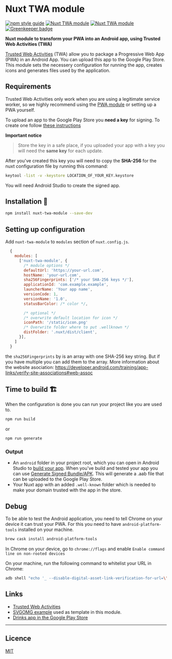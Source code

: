 # Nuxt TWA module

[![npm style guide](https://img.shields.io/npm/v/nuxt-twa-module.svg?style=flat)](https://github.com/voorhoede-labs/nuxt-twa-module) [![Nuxt TWA module](https://img.shields.io/codecov/c/github/voorhoede/nuxt-twa-module.svg?style=flat)](https://codecov.io/gh/voorhoede/nuxt-twa-module) [![Nuxt TWA module](https://img.shields.io/circleci/project/github/voorhoede/nuxt-twa-module/master.svg?style=flat)](https://circleci.com/gh/voorhoede/nuxt-twa-module) [![Greenkeeper badge](https://badges.greenkeeper.io/voorhoede/nuxt-twa-module.svg)](https://greenkeeper.io/)

**Nuxt module to transform your PWA into an Android app, using Trusted Web Activities (TWA)**

[Trusted Web Activities](https://developers.google.com/web/updates/2019/02/using-twa) (TWA) allow you to package a Progressive Web App (PWA) in an Android App. You can upload this app to the Google Play Store. This module sets the necessery configuration for running the app, creates icons and generates files used by the application.

## Requirements

Trusted Web Activities only work when you are using a legitimate service worker, so we highly recommend using the [PWA module](https://github.com/nuxt-community/pwa-module) or setting up a PWA yourself.

To upload an app to the Google Play Store you **need a key** for signing. To create one follow [these instructions](https://developer.android.com/studio/publish/app-signing)

**Important notice**

> Store the key in a safe place, if you uploaded your app with a key you will need the **same key** for each update.

After you've created this key you will need to copy the **SHA-256** for the nuxt configuration file by running this command:

```bash
keytool -list -v -keystore LOCATION_OF_YOUR_KEY.keystore
```

You will need Android Studio to create the signed app.

## Installation 🚀

```bash
npm install nuxt-twa-module --save-dev
```

## Setting up configuration

Add `nuxt-twa-module` to `modules` section of `nuxt.config.js`.

```js
  {
    modules: [
      ['nuxt-twa-module', {
        /* module options */
        defaultUrl: 'https://your-url.com',
        hostName: 'your-url.com',
        sha256Fingerprints: ['/* your SHA-256 keys */'],
        applicationId: 'com.example.example',
        launcherName: 'Your app name',
        versionCode: 1,
        versionName: '1.0',
        statusBarColor: /* color */,

        /* optional */
        /* overwrite default location for icon */
        iconPath: '/static/icon.png'
        /* Overwrite folder where to put .wellknown */
        distFolder: '.nuxt/dist/client',
      }],
    ]
  }
```

the `sha256Fingerprints` by is an array with one SHA-256 key string. But if you have multiple you can add them to the array. More information about the website asociation: https://developer.android.com/training/app-links/verify-site-associations#web-assoc

## Time to build 🏗

When the configuration is done you can run your project like you are used to.

```bash
npm run build
```

or

```bash
npm run generate
```

### Output

- An `android` folder in your project root, which you can open in Android Studio to [build your app](https://developer.android.com/studio/run/). When you've build and tested your app you can use [Generate Signed Bundle/APK](https://developer.android.com/studio/publish/app-signing). This will generate a .aab file that can be uploaded to the Google Play Store.
- Your Nuxt app with an added `.well-known` folder which is needed to make your domain trusted with the app in the store.

## Debug

To be able to test the Android application, you need to tell Chrome on your device it can trust your PWA. For this you need to have `android-platform-tools` installed on your machine.

```bash
brew cask install android-platform-tools
```

In Chrome on your device, go to `chrome://flags` and enable `Enable command line on non-rooted devices`

On your machine, run the following command to whitelist your URL in Chrome:

```bash
adb shell "echo '_ --disable-digital-asset-link-verification-for-url=\"<your URL>\"' > /data/local/tmp/chrome-command-line"
```

## Links

- [Trusted Web Activities](https://developers.google.com/web/updates/2019/02/using-twa)
- [SVGOMG example](https://github.com/GoogleChromeLabs/svgomg-twa) used as template in this module.
- [Drinks app in the Google Play Store](https://play.google.com/store/apps/details?id=com.voorhoede.drinks)

---

## Licence

[MIT](LICENSE)
